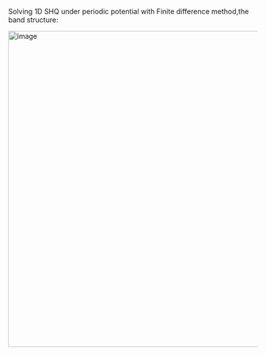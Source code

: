 Solving 1D SHQ under periodic potential with Finite difference method,the band structure:


<img width="640" alt="image" src="https://github.com/Zac46/1D-SHQ-with-Bloch-theorem/assets/87643045/47f641fa-c024-45de-b1f2-1fcd718db27d">
